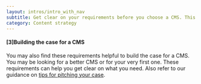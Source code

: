 ```yaml
---
layout: intros/intro_with_nav
subtitle: Get clear on your requirements before you choose a CMS. This guide will help you to frame your questions about which type of CMS you need to suit your purposes.
category: Content strategy
---
```

#### [3]Building the case for a CMS
You may also find these requirements helpful to build the case for a CMS. You may be looking for a better CMS or for your very first one. These requirements can help you get clear on what you need. Also refer to our guidance on [tips for pitching your case](/content-strategy/start-content-strategy/tips-pitching-case/).